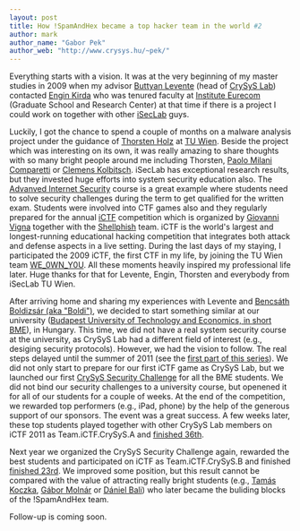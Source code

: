 ```yaml
---
layout: post
title: How !SpamAndHex became a top hacker team in the world #2
author: mark
author_name: "Gabor Pek"
author_web: "http://www.crysys.hu/~pek/"
---
```


Everything starts with a vision. It was at the very beginning of my master studies in 2009 when my advisor [Buttyan Levente](http://www.crysys.hu/member/buttyan) (head of [CrySyS Lab](http://www.crysys.hu)) contacted [Engin Kirda](http://www.ccs.neu.edu/home/ek/) who was tenured faculty at [Institute Eurecom](http://www.eurecom.fr/) (Graduate School and Research Center) at that time if there is a project I could work on together with other [iSecLab](https://iseclab.org/) guys.

<!--excerpt-->

Luckily, I got the chance to spend a couple of months on a malware analysis project under the guidance of [Thorsten Holz](https://www.ei.rub.de/fakultaet/professuren/tho/) at [TU Wien](https://www.tuwien.ac.at/en/). Beside the project which was interesting on its own, it was really amazing to share thoughts with so many bright people around me including Thorsten, [Paolo Milani Comparetti](https://www.linkedin.com/in/paolomc) or [Clemens Kolbitsch](https://www.linkedin.com/in/clemens-kolbitsch-b4a6544b). iSecLab has exceptional research results, but they invested huge efforts into system security education also. The [Advanved Internet Security](https://secenv.seclab.tuwien.ac.at/secenv/default/inetsec2) course is a great example where students need to solve security challenges during the term to get qualified for the written exam. Students were involved into CTF games also and they regularly prepared for the annual [iCTF](https://ictf.cs.ucsb.edu/) competition which is organized by [Giovanni Vigna](http://www.cs.ucsb.edu/~vigna) together with the [Shellphish](http://www.shellphish.net/) team. iCTF is the world's largest and longest-running educational hacking competition that integrates both attack and defense aspects in a live setting. During the last days of my staying, I participated the 2009 iCTF, the first CTF in my life, by joining the TU Wien team [WE_0WN_Y0U](https://ctftime.org/team/1964). All these moments heavily inspired my professional life later. Huge thanks for that for Levente, Engin, Thorsten and everybody from iSecLab TU Wien.

After arriving home and sharing my experiences with Levente and [Bencsáth Boldizsár (aka "Boldi")](http://www.crysys.hu/member/bencsath), we decided to start something similar at our university ([Budapest University of Technology and Economics, in short BME](http://www.bme.hu)), in Hungary. This time, we did not have a real system security course at the university, as CrySyS Lab had a different field of interest (e.g., desiging security protocols). However, we had the vision to follow. The real steps delayed until the summer of 2011 (see the [first part of this series](https://blog.avatao.com/How-SpamAndHex-became-top-hacker-team/)). We did not only start to prepare for our first iCTF game as CrySyS Lab, but we launched our first [CrySyS Security Challenge](https://www.crysys.hu/securitychallenge/) for all the BME students. We did not bind our security challenges to a university course, but openened it for all of our students for a couple of weeks. At the end of the competition, we rewarded top performers (e.g., iPad, phone) by the help of the generous support of our sponsors. The event was a great success. A few weeks later, these top students played together with other CrySyS Lab members on iCTF 2011 as Team.iCTF.CrySyS.A and [finished 36th](https://ctftime.org/event/22).

Next year we organized the CrySyS Security Challenge again, rewarded the best students and participated on iCTF as Team.iCTF.CrySyS.B and finished [finished 23rd](https://ctftime.org/event/22). We improved some position, but this result cannot be compared with the value of attracting really bright students (e.g., [Tamás Koczka](https://twitter.com/koczkatamas), [Gábor Molnár](https://twitter.com/molnar_g) or [Dániel Bali](https://twitter.com/balidani)) who later became the buliding blocks of the !SpamAndHex team. 

Follow-up is coming soon. 



